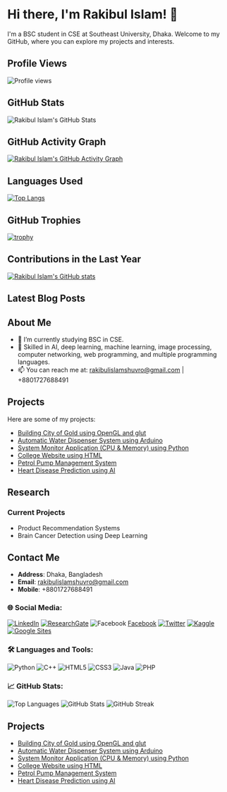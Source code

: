 # Hi there, I'm Rakibul Islam! 👋

I'm a BSC student in CSE at Southeast University, Dhaka. Welcome to my GitHub, where you can explore my projects and interests.

## Profile Views

![Profile views](https://komarev.com/ghpvc/?username=rishuvro)

## GitHub Stats

![Rakibul Islam's GitHub Stats](https://github-readme-stats.vercel.app/api?username=rishuvro&show_icons=true&theme=radical)

## GitHub Activity Graph

[![Rakibul Islam's GitHub Activity Graph](https://activity-graph.herokuapp.com/graph?username=rishuvro)](https://github.com/rishuvro)

## Languages Used

[![Top Langs](https://github-readme-stats.vercel.app/api/top-langs/?username=rishuvro&layout=compact)](https://github.com/rishuvro)

## GitHub Trophies

[![trophy](https://github-profile-trophy.vercel.app/?username=rishuvro)](https://github.com/rishuvro)

## Contributions in the Last Year

[![Rakibul Islam's GitHub stats](https://github-readme-stats.vercel.app/api?username=rishuvro&show_icons=true&theme=radical)](https://github.com/rishuvro)

## Latest Blog Posts
<!-- BLOG-POST-LIST:START -->
<!-- BLOG-POST-LIST:END -->

## About Me

- 🌱 I’m currently studying BSC in CSE.
- 💼 Skilled in AI, deep learning, machine learning, image processing, computer networking, web programming, and multiple programming languages.
- 📫 You can reach me at: rakibulislamshuvro@gmail.com | +8801727688491

## Projects

Here are some of my projects:

- [Building City of Gold using OpenGL and glut](https://github.com/rishuvro/Computer_Graphics_Project_Building_City_of_Gold_using_OPENGL_glut)
- [Automatic Water Dispenser System using Arduino](https://github.com/rishuvro/Automatic_Water_Dispenser_System_Using_Arduino)
- [System Monitor Application (CPU & Memory) using Python](https://github.com/rishuvro/system_monitor_application_cpu-memory_using_python)
- [College Website using HTML](https://github.com/rishuvro/College-website-using-html)
- [Petrol Pump Management System](https://github.com/rishuvro/PETROL_PUMP_MANAGEMENT_SYSTEM)
- [Heart Disease Prediction using AI](https://github.com/rishuvro/Heart_disease_prediction_using_AI)

## Research

### Current Projects

- Product Recommendation Systems
- Brain Cancer Detection using Deep Learning


## Contact Me

- **Address**: Dhaka, Bangladesh
- **Email**: rakibulislamshuvro@gmail.com
- **Mobile**: +8801727688491


### 🌐 Social Media:

[![LinkedIn](https://img.icons8.com/color/48/000000/linkedin-circled.png)](https://www.linkedin.com/in/rishuvro/)
[![ResearchGate](https://img.icons8.com/windows/32/000000/researchgate.png)](https://www.researchgate.net/profile/Rakibul-Islam-97)
![Facebook](https://img.icons8.com/color/48/000000/facebook.png) [Facebook](https://www.facebook.com/1amrakibulislam/)
[![Twitter](https://img.icons8.com/color/48/000000/twitter.png)](https://twitter.com/rishuvro)
[![Kaggle](https://img.icons8.com/color/48/000000/kaggle.png)](https://www.kaggle.com/rishuvro)
[![Google Sites](https://img.icons8.com/color/48/000000/google-sites.png)](https://sites.google.com/view/rakibulislamshuvro)
<!-- Add other social media links -->

### 🛠️ Languages and Tools:
![Python](https://img.icons8.com/color/48/000000/python.png)
![C++](https://img.icons8.com/color/48/000000/c-plus-plus-logo.png)
![HTML5](https://img.icons8.com/color/48/000000/html-5.png)
![CSS3](https://img.icons8.com/color/48/000000/css3.png)
![Java](https://img.icons8.com/color/48/000000/java-coffee-cup-logo.png)
![PHP](https://img.icons8.com/officexs/16/000000/php-logo.png)

### 📈 GitHub Stats:
![Top Languages](https://github-readme-stats.vercel.app/api/top-langs/?username=rishuvro&show_icons=true&locale=en&layout=compact)
![GitHub Stats](https://github-readme-stats.vercel.app/api/?username=rishuvro&show_icons=true&locale=en)
![GitHub Streak](https://github-readme-streak-stats.herokuapp.com/?user=rishuvro)

## Projects

- [Building City of Gold using OpenGL and glut](https://github.com/rishuvro/Computer_Graphics_Project_Building_City_of_Gold_using_OPENGL_glut)
- [Automatic Water Dispenser System using Arduino](https://github.com/rishuvro/Automatic_Water_Dispenser_System_Using_Arduino)
- [System Monitor Application (CPU & Memory) using Python](https://github.com/rishuvro/system_monitor_application_cpu-memory_using_python)
- [College Website using HTML](https://github.com/rishuvro/College-website-using-html)
- [Petrol Pump Management System](https://github.com/rishuvro/PETROL_PUMP_MANAGEMENT_SYSTEM)
- [Heart Disease Prediction using AI](https://github.com/rishuvro/Heart_disease_prediction_using_AI)



